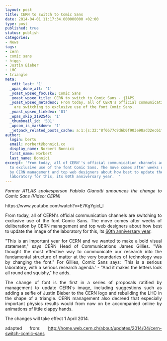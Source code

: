 ```yaml
---
layout: post
title: CERN to switch to Comic Sans
date: 2014-04-01 11:17:34.000000000 +02:00
type: post
published: true
status: publish
categories:
- News
tags:
- cern
- comic sans
- higgs
- Justin Bieber
- LHC
- triangle
meta:
  _edit_last: '1'
  _wpas_done_all: '1'
  _yoast_wpseo_focuskw: Comic Sans
  _yoast_wpseo_title: CERN to switch to Comic Sans - jIAPS
  _yoast_wpseo_metadesc: From today, all of CERN's official communication channels
    are switching to exclusive use of the font Comic Sans.
  _yoast_wpseo_linkdex: '81'
  _wpas_skip_2192546: '1'
  _thumbnail_id: '581'
  _wpcom_is_markdown: '1'
  _jetpack_related_posts_cache: a:1:{s:32:"8f6677c9d6b0f903e98ad32ec61f8deb";a:2:{s:7:"expires";i:1436227035;s:7:"payload";a:3:{i:0;a:1:{s:2:"id";i:699;}i:1;a:1:{s:2:"id";i:214;}i:2;a:1:{s:2:"id";i:426;}}}}
author:
  login: bertu
  email: norbert@bonnici.co
  display_name: Norbert Bonnici
  first_name: Norbert
  last_name: Bonnici
excerpt: 'From today, all of CERN''s official communication channels are switching
  to exclusive use of the font Comic Sans. The move comes after weeks of deliberation
  by CERN management and top web designers about how best to update the image of the
  laboratory for this, its 60th anniversary year.  '
---
```

<p style="text-align: justify;"><em>Former ATLAS spokesperson Fabiola Gianotti announces the change to Comic Sans (Video: CERN)</em></p>
<p style="text-align: justify;">https://www.youtube.com/watch?v=E7KgYgicI_I</p>
<p style="text-align: justify;">From today, all of CERN's official communication channels are switching to exclusive use of the font Comic Sans. The move comes after weeks of deliberation by CERN management and top web designers about how best to update the image of the laboratory for this, its <a href="http://cern60.web.cern.ch/en">60th anniversary year</a>.</p>
<p style="text-align: justify;">"This is an important year for CERN and we wanted to make a bold visual statement," says CERN Head of Communications James Gillies. "We thought the most effective way to communicate our research into the fundamental structure of matter at the very boundaries of technology was by changing the font." For Gillies, Comic Sans says: 'This is a serious laboratory, with a serious research agenda.' - "And it makes the letters look all round and squishy," he adds.</p>
<p style="text-align: justify;">The change of font is the first in a series of proposals ratified by management to update CERN's image, including suggestions such as adding a selfie of Justin Bieber to the CERN logo and rebuilding the LHC in the shape of a triangle. CERN management also decreed that especially important physics results would from now on be accompanied online by animations of little clappy hands.</p>
<p style="text-align: justify;">The changes will take effect 1 April 2014.</p>
<p style="text-align: justify;">adapted from: <a href="http://home.web.cern.ch/about/updates/2014/04/cern-switch-comic-sans">http://home.web.cern.ch/about/updates/2014/04/cern-switch-comic-sans</a></p>
